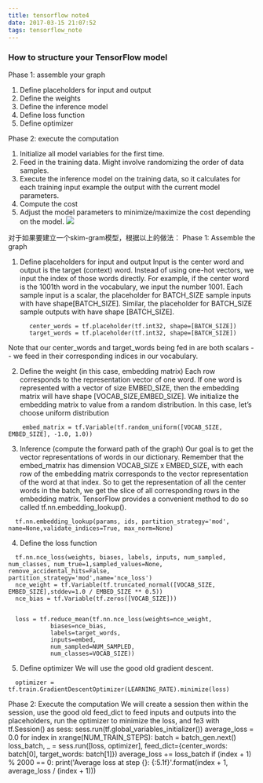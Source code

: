 ```yaml
---
title: tensorflow note4
date: 2017-03-15 21:07:52
tags: tensorflow_note
---
```

### How to structure your TensorFlow model
Phase 1: assemble your graph
1. Define placeholders for input and output
2. Define the weights
3. Define the inference model
4. Define loss function
5. Define optimizer
<!--more-->
Phase 2: execute the computation
1. Initialize all model variables for the first time.
2. Feed in the training data. Might involve randomizing the order of data samples.
3. Execute the inference model on the training data, so it calculates for each training input example the output with the current model parameters.
4. Compute the cost
5. Adjust the model parameters to minimize/maximize the cost depending on the model.
![](/img/tensorflow_note3_1.png)

对于如果要建立一个skim-gram模型，根据以上的做法：
Phase 1: Assemble the graph
1. Define placeholders for input and output
Input is the center word and output is the target (context) word. Instead of using one-hot vectors, we input the index of those words directly. For example, if the center word is the 1001th word in the vocabulary, we input the number 1001. Each sample input is a scalar, the placeholder for BATCH_SIZE sample inputs with have shape[BATCH_SIZE].
Similar, the placeholder for BATCH_SIZE sample outputs with have shape [BATCH_SIZE].

  ```
        center_words = tf.placeholder(tf.int32, shape=[BATCH_SIZE])
        target_words = tf.placeholder(tf.int32, shape=[BATCH_SIZE])
  ```
Note that our center_words and target_words being fed in are both scalars -- we feed in their corresponding indices in our vocabulary.

2. Define the weight (in this case, embedding matrix)
Each row corresponds to the representation vector of one word. If one word is represented with a vector of size EMBED_SIZE, then the embedding matrix will have shape [VOCAB_SIZE,EMBED_SIZE]. We initialize the embedding matrix to value from a random distribution. In this case, let’s choose uniform distribution
```
    embed_matrix = tf.Variable(tf.random_uniform([VOCAB_SIZE, EMBED_SIZE], -1.0, 1.0))
```

3. Inference (compute the forward path of the graph)
Our goal is to get the vector representations of words in our dictionary. Remember that the embed_matrix has dimension VOCAB_SIZE x EMBED_SIZE, with each row of the embedding matrix corresponds to the vector representation of the word at that index. So to get the representation of all the center words in the batch, we get the slice of all corresponding rows in the embedding matrix. TensorFlow provides a convenient method to do so called tf.nn.embedding_lookup().
```
  tf.nn.embedding_lookup(params, ids, partition_strategy='mod', name=None,validate_indices=True, max_norm=None)
```

4. Define the loss function
```
  tf.nn.nce_loss(weights, biases, labels, inputs, num_sampled, num_classes, num_true=1,sampled_values=None, remove_accidental_hits=False, partition_strategy='mod',name='nce_loss')
  nce_weight = tf.Variable(tf.truncated_normal([VOCAB_SIZE, EMBED_SIZE],stddev=1.0 / EMBED_SIZE ** 0.5))
  nce_bias = tf.Variable(tf.zeros([VOCAB_SIZE]))


  loss = tf.reduce_mean(tf.nn.nce_loss(weights=nce_weight,
            biases=nce_bias,
            labels=target_words,
            inputs=embed,
            num_sampled=NUM_SAMPLED,
            num_classes=VOCAB_SIZE))
```

5. Define optimizer
We will use the good old gradient descent.
```
  optimizer = tf.train.GradientDescentOptimizer(LEARNING_RATE).minimize(loss)
```

Phase 2: Execute the computation
We will create a session then within the session, use the good old feed_dict to feed inputs and outputs into the placeholders, run the optimizer to minimize the loss, and fe3
  with tf.Session() as sess:
    sess.run(tf.global_variables_initializer())
    average_loss = 0.0
    for index in xrange(NUM_TRAIN_STEPS):
      batch = batch_gen.next()
      loss_batch, _ = sess.run([loss, optimizer],
                      feed_dict={center_words: batch[0], target_words: batch[1]})
      average_loss += loss_batch
      if (index + 1) % 2000 == 0:
        print('Average loss at step {}: {:5.1f}'.format(index + 1,
            average_loss / (index + 1)))
```

